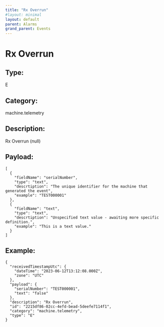 ```yaml
---
title: "Rx Overrun"
#layout: minimal
layout: default
parent: Alarms
grand_parent: Events
---
```


# Rx Overrun

## Type:

E

## Category:

machine.telemetry

## Description: 

Rx Overrun (null)

## Payload:

```
[
  {
    "fieldName": "serialNumber",
    "type": "text",
    "descrtiption": "The unique identifier for the machine that generated the event",
    "example": "TEST000001"
  },
  {
    "fieldName": "text",
    "type": "text",
    "descrtiption": "Unspecified text value - awaiting more specific definition.",
    "example": "This is a text value."
  }
]
```

## Example:

```
{
  "receivedTimestampUtc": {
    "dateTime": "2023-06-12T13:12:08.000Z",
    "zone": "UTC"
  },
  "payload": {
    "serialNumber": "TEST000001",
    "text": "false"
  },
  "description": "Rx Overrun",
  "id": "2215df86-02cc-4efd-bead-5deefe7114f1",
  "category": "machine.telemetry",
  "type": "E"
}
```
